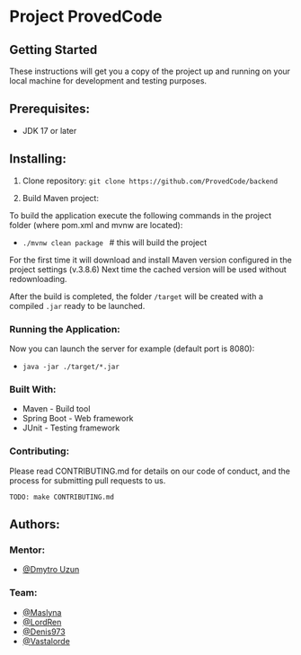

# Project ProvedCode

## Getting Started
These instructions will get you a copy of the project up and running on your local machine for development and testing purposes.

## Prerequisites:
- JDK 17 or later

## Installing:
1) Clone repository:
```git clone https://github.com/ProvedCode/backend```

2) Build Maven project:

To build the application execute the following commands in the project folder (where pom.xml and mvnw are located):

- ```./mvnw clean package ``` # this will build the project

For the first time it will download and install Maven version configured in the project settings (v.3.8.6) Next time the cached version will be used without redownloading.

After the build is completed, the folder ```/target``` will be created with a compiled ```.jar``` ready to be launched.

### Running the Application:
Now you can launch the server for example (default port is 8080):

- ```java -jar ./target/*.jar```

### Built With:
- Maven - Build tool
- Spring Boot - Web framework
- JUnit - Testing framework

### Contributing:
Please read CONTRIBUTING.md for details on our code of conduct, and the process for submitting pull requests to us.

```TODO: make CONTRIBUTING.md```

## Authors:

### Mentor:
- [@Dmytro Uzun](https://github.com/dimdimuzun)

### Team:

- [@Maslyna](https://github.com/Maslyna)
- [@LordRen](https://github.com/LordRenDS)
- [@Denis973](https://github.com/Denis973)
- [@Vastalorde](https://github.com/Vastalorde)
